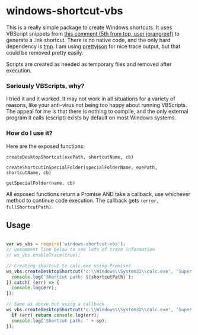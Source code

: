 # windows-shortcut-vbs
This is a really simple package to create Windows shortcuts. It uses VBScript snippets from [this comment (5th from top, user jorangreef)](https://github.com/atom/electron/issues/4414) to generate a .lnk shortcut. There is no native code, and the only hard dependency is [tmp](https://www.npmjs.com/package/tmp). I am using [prettyjson](https://www.npmjs.com/package/prettyjson) for nice trace output, but that could be removed pretty easily.

Scripts are created as needed as temporary files and removed after execution.

### Seriously VBScripts, why?
I tried it and it worked. It may not work in all situations for a variety of reasons, like your anti-virus not being too happy about running VBScripts. The appeal for me is that there is nothing to compile, and the only external program it calls (cscript) exists by default on most Windows systems.

### How do I use it?
Here are the exposed functions:

```createDesktopShortcut(exePath, shortcutName, cb)```

```createShortcutInSpecialFolder(specialFolderName, exePath, shortcutName, cb)```

```getSpecialFolder(name, cb)```

All exposed functions return a Promise AND take a callback, use whichever method to continue code execution. The callback gets ```(error, fullShortcutPath)```.

## Usage
```js

var ws_vbs = require('windows-shortcut-vbs');
// uncomment line below to see lots of trace information
// ws_vbs.enableTrace(true);

// Creating shortcut to calc.exe using Promises
ws_vbs.createDesktopShortcut('c:\\Windows\\System32\\calc.exe', 'Super Duper Mathematical Adding Machine').then( (shortcutPath) => {
  console.log(`Shortcut path: ${shortcutPath}`);
}).catch( (err) => {
  console.log(err);
});

// Same as above but using a callback
ws_vbs.createDesktopShortcut('c:\\Windows\\System32\\calc.exe', 'Super Duper Mathematical Adding Machine 2', (err, sp) => {
  if (err) return console.log(err);
  console.log('Shortcut path: ' + sp);
});

```
